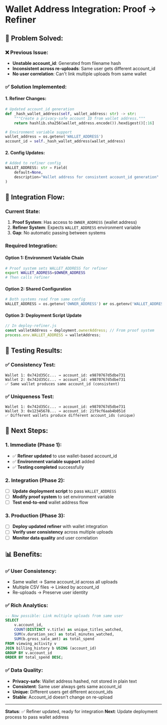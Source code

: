# Wallet Address Integration: Proof → Refiner

## 🎯 **Problem Solved:**

### **❌ Previous Issue:**
- **Unstable account_id**: Generated from filename hash
- **Inconsistent across re-uploads**: Same user gets different account_id
- **No user correlation**: Can't link multiple uploads from same wallet

### **✅ Solution Implemented:**

#### **1. Refiner Changes:**
```python
# Updated account_id generation
def _hash_wallet_address(self, wallet_address: str) -> str:
    """Create a privacy-safe account ID from wallet address."""
    return hashlib.sha256(wallet_address.encode()).hexdigest()[:16]

# Environment variable support
wallet_address = os.getenv('WALLET_ADDRESS')
account_id = self._hash_wallet_address(wallet_address)
```

#### **2. Config Updates:**
```python
# Added to refiner config
WALLET_ADDRESS: str = Field(
    default=None,
    description="Wallet address for consistent account_id generation"
)
```

## 🔄 **Integration Flow:**

### **Current State:**
1. **Proof System**: Has access to `OWNER_ADDRESS` (wallet address)
2. **Refiner System**: Expects `WALLET_ADDRESS` environment variable
3. **Gap**: No automatic passing between systems

### **Required Integration:**

#### **Option 1: Environment Variable Chain**
```bash
# Proof system sets WALLET_ADDRESS for refiner
export WALLET_ADDRESS=$OWNER_ADDRESS
# Then calls refiner
```

#### **Option 2: Shared Configuration**
```python
# Both systems read from same config
WALLET_ADDRESS = os.getenv('OWNER_ADDRESS') or os.getenv('WALLET_ADDRESS')
```

#### **Option 3: Deployment Script Update**
```javascript
// In deploy-refiner.js
const walletAddress = deployment.ownerAddress; // From proof system
process.env.WALLET_ADDRESS = walletAddress;
```

## 🧪 **Testing Results:**

### **✅ Consistency Test:**
```
Wallet 1: 0x742d35Cc... → account_id: e9870767d5dbe731
Wallet 2: 0x742d35Cc... → account_id: e9870767d5dbe731
✅ Same wallet produces same account_id (consistent)
```

### **✅ Uniqueness Test:**
```
Wallet 1: 0x742d35Cc... → account_id: e9870767d5dbe731
Wallet 3: 0x12345678... → account_id: 21f9cf6aab4b051d
✅ Different wallets produce different account_ids (unique)
```

## 🚀 **Next Steps:**

### **1. Immediate (Phase 1):**
- ✅ **Refiner updated** to use wallet-based account_id
- ✅ **Environment variable support** added
- ✅ **Testing completed** successfully

### **2. Integration (Phase 2):**
- [ ] **Update deployment script** to pass `WALLET_ADDRESS`
- [ ] **Modify proof system** to set environment variable
- [ ] **Test end-to-end** wallet address flow

### **3. Production (Phase 3):**
- [ ] **Deploy updated refiner** with wallet integration
- [ ] **Verify user consistency** across multiple uploads
- [ ] **Monitor data quality** and user correlation

## 📊 **Benefits:**

### **✅ User Consistency:**
- Same wallet → Same account_id across all uploads
- Multiple CSV files → Linked by account_id
- Re-uploads → Preserve user identity

### **✅ Rich Analytics:**
```sql
-- Now possible: Link multiple uploads from same user
SELECT 
    v.account_id,
    COUNT(DISTINCT v.title) as unique_titles_watched,
    SUM(v.duration_sec) as total_minutes_watched,
    SUM(b.gross_sale_amt) as total_spend
FROM viewing_activity v
JOIN billing_history b USING (account_id)
GROUP BY v.account_id
ORDER BY total_spend DESC;
```

### **✅ Data Quality:**
- **Privacy-safe**: Wallet address hashed, not stored in plain text
- **Consistent**: Same user always gets same account_id
- **Unique**: Different users get different account_ids
- **Stable**: Account_id doesn't change on re-upload

---

**Status**: ✅ Refiner updated, ready for integration
**Next**: Update deployment process to pass wallet address 
